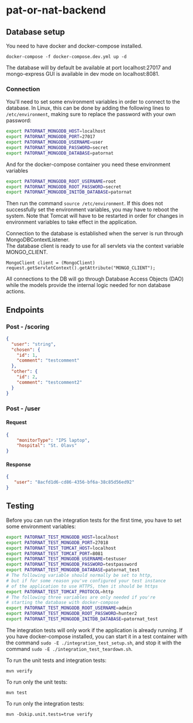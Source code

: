 # pat-or-nat-backend


## Database setup
You need to have docker and docker-compose installed. 

`docker-compose -f docker-compose.dev.yml up -d`

The database will by default be available at port localhost:27017 and mongo-express GUI is available in dev mode on localhost:8081.


### Connection
You'll need to set some environment variables in order to connect to the database. In Linux, this can be done by adding the following lines to `/etc/environment`, making sure to replace the password with your own password:

```bash
export PATORNAT_MONGODB_HOST=localhost
export PATORNAT_MONGODB_PORT=27017
export PATORNAT_MONGODB_USERNAME=user
export PATORNAT_MONGODB_PASSWORD=secret
export PATORNAT_MONGODB_DATABASE=patornat
```
And for the docker-compose container you need these environment variables

```bash
export PATORNAT_MONGODB_ROOT_USERNAME=root
export PATORNAT_MONGODB_ROOT_PASSWORD=secret
export PATORNAT_MONGODB_INITDB_DATABASE=patornat
```
Then run the command `source /etc/environment`. If this does not successfully set the environment variables, you may have to reboot the system. Note that Tomcat will have to be restarted in order for changes in environment variables to take effect in the application.

Connection to the database is established when the server is run through MongoDBContextListener.  
The database client is ready to use for all servlets via the context variable MONGO_CLIENT.

`MongoClient client = (MongoClient) request.getServletContext().getAttribute("MONGO_CLIENT");`

All connections to the DB will go through Database Access Objects (DAO) while the models provide the internal logic needed for non database actions.


## Endpoints

### Post - /scoring
```json 
{
  "user": "string",
  "chosen": {
    "id": 1,
    "comment": "testcomment"
  },
  "other": {
    "id": 2,
    "comment": "testcomment2"
  }
}

```

### Post - /user
#### Request
```json
{ 
    "monitorType": "IPS laptop",
    "hospital": "St. Olavs"
}
```

#### Response
```json
{
   "user": "8acfd1d6-cd86-4356-bf6a-38c85d56ed92"
}
```

## Testing
Before you can run the integration tests for the first time, you have to set some environment variables:

```bash
export PATORNAT_TEST_MONGODB_HOST=localhost
export PATORNAT_TEST_MONGODB_PORT=27018
export PATORNAT_TEST_TOMCAT_HOST=localhost
export PATORNAT_TEST_TOMCAT_PORT=8081
export PATORNAT_TEST_MONGODB_USERNAME=testuser
export PATORNAT_TEST_MONGODB_PASSWORD=testpassword
export PATORNAT_TEST_MONGODB_DATABASE=patornat_test
# The following variable should normally be set to http,
# but if for some reason you've configured your test instance
# of the application to use HTTPS, then it should be https
export PATORNAT_TEST_TOMCAT_PROTOCOL=http
# The following three variables are only needed if you're
# starting the database with docker-compose
export PATORNAT_TEST_MONGODB_ROOT_USERNAME=admin
export PATORNAT_TEST_MONGODB_ROOT_PASSWORD=hunter2
export PATORNAT_TEST_MONGODB_INITDB_DATABASE=patornat_test

```

The integration tests will only work if the application is already running. If you have docker-compose installed,
you can start it in a test container with the command `sudo -E ./integration_test_setup.sh`,
and stop it with the command `sudo -E ./integration_test_teardown.sh`.

To run the unit tests and integration tests:

```console
mvn verify

```

To run only the unit tests:

```console
mvn test

```

To run only the integration tests:

```console
mvn -Dskip.unit.tests=true verify

```
